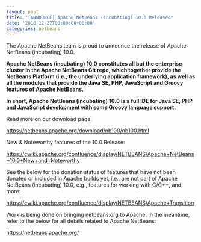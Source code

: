```yaml
---
layout: post
title: "[ANNOUNCE] Apache NetBeans (incubating) 10.0 Released"
date: '2018-12-27T00:00:00+00:00'
categories: netbeans
---
```

The Apache NetBeans team is proud to announce the release of Apache NetBeans (incubating) 10.0.

<b><p>Apache NetBeans (incubating) 10.0 constitutes all but the enterprise cluster in the Apache NetBeans Git repo, which together provide the NetBeans Platform (i.e., the underlying application framework), as well as all the modules that provide the Java SE, PHP, JavaScript and Groovy features of Apache NetBeans.</p>

<p>In short, Apache NetBeans (incubating) 10.0 is a full IDE for Java SE, PHP and JavaScript development with some Groovy language support.</p></b>

<p>Read more on our download page:</p>

<p><a href="https://netbeans.apache.org/download/nb100/nb100.html">https://netbeans.apache.org/download/nb100/nb100.html</a></p>

<p>New & Noteworthy features of the 10.0 Release:</p>

<p><a href="https://cwiki.apache.org/confluence/display/NETBEANS/Apache+NetBeans+10.0+New+and+Noteworthy">https://cwiki.apache.org/confluence/display/NETBEANS/Apache+NetBeans+10.0+New+and+Noteworthy</a></p>

<p>See the below for the donation status of features that have not been donated or included in Apache builds yet, i.e., are not part of Apache NetBeans (incubating) 10.0, e.g., features for working with C/C++, and more:</p>

<p><a href="https://cwiki.apache.org/confluence/display/NETBEANS/Apache+Transition">https://cwiki.apache.org/confluence/display/NETBEANS/Apache+Transition</a></p>

<p>Work is being done on bringing netbeans.org to Apache. In the meantime, refer to the below for all details related to Apache NetBeans:</p>

<p><a href="https://netbeans.apache.org/">https://netbeans.apache.org/</a>
